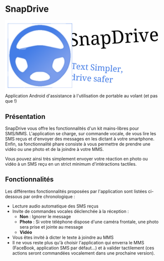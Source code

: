 # SnapDrive
![Promo](https://raw.githubusercontent.com/math29/SnapDrive/master/SnapDrive-logo.png)
Application Android d'assistance à l'utilisation de portable au volant (et pas que !)

## Présentation
SnapDrive vous offre les fonctionnalités d'un kit mains-libres pour SMS/MMS.
L'application se charge, sur commande vocale, de vous lire les SMS reçus et d'envoyer des messages en les dictant à votre smartphone.
Enfin, sa fonctionnalité phare consiste à vous permettre de prendre une vidéo ou une photo et de la joindre à votre MMS.

Vous pouvez ainsi très simplement envoyer votre réaction en photo ou vidéo à un SMS reçu en un strict minimum d'intéractions tactiles.

## Fonctionnalités
Les différentes fonctionnalités proposées par l'application sont listées ci-dessous par ordre chronologique :
* Lecture audio automatique des SMS reçus
* Invite de commandes vocales déclenchée à la réception :
  * **Non** : Ignorer le message
  * **Photo** : Si votre téléphone dispose d'une caméra frontale, une photo sera prise et jointe au message
  * **Vidéo**
* Vous êtes invité à dicter le texte à joindre au MMS
* Il ne vous reste plus qu'à choisir l'application qui enverra le MMS (FaceBook, application SMS par défaut...) et à valider tactilement (ces actions seront commandées vocalement dans une prochaine version).
